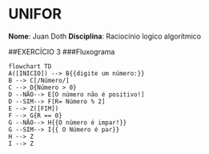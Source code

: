 # UNIFOR
**Nome**: Juan Doth
**Disciplina**: Raciocínio logico algorítmico

##EXERCÍCIO 3
###Fluxograma
```mermaid
flowchart TD
A([INICIO]) --> B{{digite um número:}}
B --> C[/Número/]
C --> D{Número > 0}
D --NÃO--> E[O número não é positivo!]
D --SIM--> F[R= Número % 2]
E --> Z([FIM])
F --> G{R == 0}
G --NÃO--> H{{O número é impar!}}
G --SIM--> I{{ O Número é par}}
H --> Z
I --> Z
``` 
